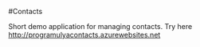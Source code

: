 #Contacts

Short demo application for managing contacts. Try here http://programulyacontacts.azurewebsites.net
